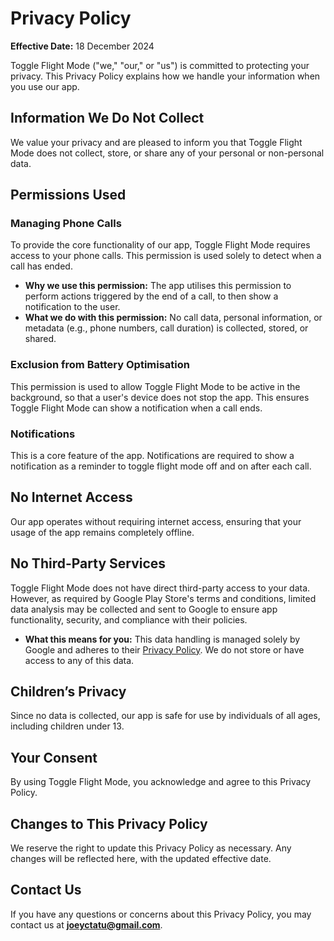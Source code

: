 # Privacy Policy

**Effective Date:** 18 December 2024

Toggle Flight Mode ("we," "our," or "us") is committed to protecting your privacy. This Privacy Policy explains how we handle your information when you use our app.

## Information We Do Not Collect
We value your privacy and are pleased to inform you that Toggle Flight Mode does not collect, store, or share any of your personal or non-personal data.

## Permissions Used

### Managing Phone Calls
To provide the core functionality of our app, Toggle Flight Mode requires access to your phone calls. This permission is used solely to detect when a call has ended.  

- **Why we use this permission:** The app utilises this permission to perform actions triggered by the end of a call, to then show a notification to the user.  
- **What we do with this permission:** No call data, personal information, or metadata (e.g., phone numbers, call duration) is collected, stored, or shared.  

### Exclusion from Battery Optimisation
This permission is used to allow Toggle Flight Mode to be active in the background, so that a user's device does not stop the app. This ensures Toggle Flight Mode can show a notification when a call ends.

### Notifications
This is a core feature of the app. Notifications are required to show a notification as a reminder to toggle flight mode off and on after each call.

## No Internet Access
Our app operates without requiring internet access, ensuring that your usage of the app remains completely offline.

## No Third-Party Services
Toggle Flight Mode does not have direct third-party access to your data. However, as required by Google Play Store's terms and conditions, limited data analysis may be collected and sent to Google to ensure app functionality, security, and compliance with their policies.

- **What this means for you:** This data handling is managed solely by Google and adheres to their [Privacy Policy](https://policies.google.com/privacy). We do not store or have access to any of this data.

## Children’s Privacy
Since no data is collected, our app is safe for use by individuals of all ages, including children under 13.

## Your Consent
By using Toggle Flight Mode, you acknowledge and agree to this Privacy Policy.

## Changes to This Privacy Policy
We reserve the right to update this Privacy Policy as necessary. Any changes will be reflected here, with the updated effective date.

## Contact Us
If you have any questions or concerns about this Privacy Policy, you may contact us at **joeyctatu@gmail.com**.
